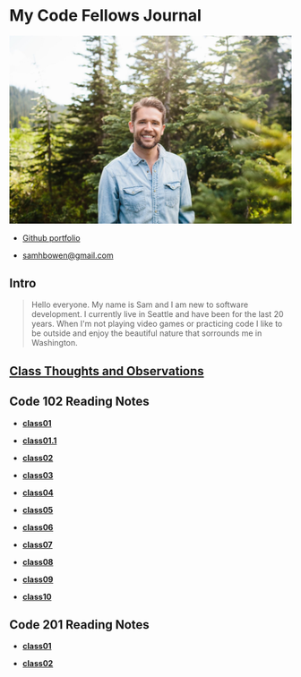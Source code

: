# My Code Fellows Journal

 ![image](/Images/lindsaysam_engaged-57.png)

+ [Github portfolio](https://github.com/sambow7)

+ <samhbowen@gmail.com>

## **Intro**
  
  > Hello everyone. My name is Sam and I am new to software development. I currently live in Seattle and have been for the last 20 years. When I'm not playing video games or practicing code I like to be outside and enjoy the beautiful nature that sorrounds me in Washington.

## [**Class Thoughts and Observations**](class_thoughts_folder/class_thoughts.md)

## **Code 102 Reading Notes**

+ [**class01**](102/class01.md)
 
+ [**class01.1**](102/class01.1.md)
 
+ [**class02**](102/class02.md)
 
+ [**class03**](102/class03.md)
 
+ [**class04**](102/class04.md)
 
+ [**class05**](102/class05.md)

+ [**class06**](102/class06.md)
 
+ [**class07**](102/class07.md)
 
+ [**class08**](102/class08.md)
 
+ [**class09**](102/class09.md)
 
+ [**class10**](102/class10.md)

## **Code 201 Reading Notes**

+ [**class01**](201/class01.md)

+ [**class02**](201/class02.md)
